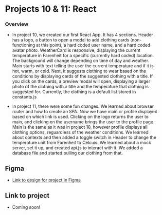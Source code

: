 # Projects 10 & 11: React

### Overview

- In project 10, we created our first React App. It has 4 sections. Header has a logo, a button to open a modal to add clothing cards (non-functioning at this point), a hard coded user name, and a hard coded avatar photo. WeatherCard is responsive, displaying the current temperature in Farenheit for a specific (currently hard coded) location. The background will change depending on time of day and weather. Main starts with text telling the user the current temperature and if it is hot, warm, or cold. Next, it suggests clothing to wear based on the conditions by displaying cards of the suggested clothing with a title. If you click on the cards, a preview modal will open, displaying a larger photo of the clothing with a title and the temperature that clothing is suggested for. Currently, the clothing is a default list stored in constants.js

- In project 11, there were some fun changes. We learned about browser router and how to create an SPA. Now we have main or profile displayed based on which link is used. Clicking on the logo returns the user to main, and clicking on the username brings the user to the profile page. Main is the same as it was in project 10, however profile displays all clothing options, reguardless of the weather conditions. We learned about contexts and then added a toggle switch in Header to change the temperature unit from Farenheit to Celcuis. We learned about a mock server, set it up, and created api.js to interact with it. We added a database file and started pulling our clothing from that.

## Figma

- [Link to design for project in Figma](https://www.figma.com/file/JELwiE1GnlYDgJTcphpJOH/Sprint-11%3A-WTWR)

## Link to project

- Coming soon!
